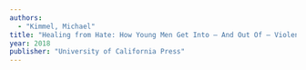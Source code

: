 ```yaml
---
authors:
  - "Kimmel, Michael"
title: "Healing from Hate: How Young Men Get Into – And Out Of – Violent Extremism"
year: 2018
publisher: "University of California Press"
---
```


<!-- Professor of sociology and gender studies, Michael Kimmel ... -->
